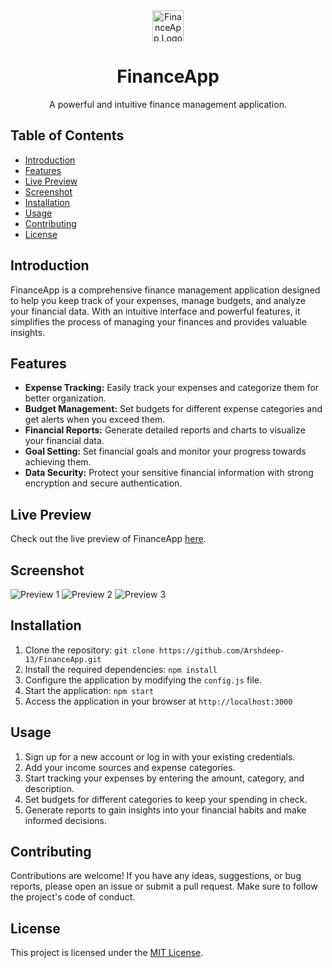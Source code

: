 <div align="center">
  <img src="https://ar-finance.vercel.app/static/media/logo-1.6bc22f11816186b452ec578d4adf009e.svg" alt="FinanceApp Logo" width="50">
  <h1>FinanceApp</h1>
  <p>A powerful and intuitive finance management application.</p>
</div>

## Table of Contents
- [Introduction](#introduction)
- [Features](#features)
- [Live Preview](#live-preview)
- [Screenshot](#screenshot)
- [Installation](#installation)
- [Usage](#usage)
- [Contributing](#contributing)
- [License](#license)

## Introduction
FinanceApp is a comprehensive finance management application designed to help you keep track of your expenses, manage budgets, and analyze your financial data. With an intuitive interface and powerful features, it simplifies the process of managing your finances and provides valuable insights.

## Features
- **Expense Tracking:** Easily track your expenses and categorize them for better organization.
- **Budget Management:** Set budgets for different expense categories and get alerts when you exceed them.
- **Financial Reports:** Generate detailed reports and charts to visualize your financial data.
- **Goal Setting:** Set financial goals and monitor your progress towards achieving them.
- **Data Security:** Protect your sensitive financial information with strong encryption and secure authentication.

## Live Preview
Check out the live preview of FinanceApp [here](https://ar-finance.vercel.app).

## Screenshot
![Preview 1](https://github.com/Arshdeep-13/FinanceApp/assets/108752646/aa2de8d4-b46c-44ae-a0f3-d778aa6ff2c8)
![Preview 2](https://github.com/Arshdeep-13/FinanceApp/assets/108752646/ab2facc2-2726-4f46-8e74-b652b1407221)
![Preview 3](https://github.com/Arshdeep-13/FinanceApp/assets/108752646/aa302e81-2ea1-4f23-941a-ad85500ae5ca)


## Installation
1. Clone the repository: `git clone https://github.com/Arshdeep-13/FinanceApp.git`
2. Install the required dependencies: `npm install`
3. Configure the application by modifying the `config.js` file.
4. Start the application: `npm start`
5. Access the application in your browser at `http://localhost:3000`

## Usage
1. Sign up for a new account or log in with your existing credentials.
2. Add your income sources and expense categories.
3. Start tracking your expenses by entering the amount, category, and description.
4. Set budgets for different categories to keep your spending in check.
5. Generate reports to gain insights into your financial habits and make informed decisions.

## Contributing
Contributions are welcome! If you have any ideas, suggestions, or bug reports, please open an issue or submit a pull request. Make sure to follow the project's code of conduct.

## License
This project is licensed under the [MIT License](LICENSE).
